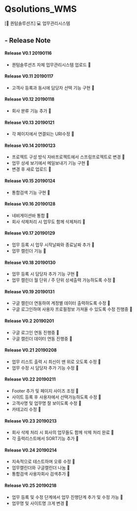 # Qsolutions_WMS
[:office: 퀀텀솔루션즈] :computer: 업무관리시스템

## - Release Note
#### Release V0.1 20190116
- 퀀텀솔루션즈 자체 업무관리시스템 업로드 :seedling:

#### Release V0.11 20190117
- 고객사 등록과 동시에 담당자 선택 기능 구현 :seedling:

#### Release V0.12 20190118
- 회사 분류 기능 추가 :seedling:

#### Release V0.13 20190121
- 각 페이지에서 연결되는 URI수정 :seedling:

#### Release V0.14 20190123
- 프로젝트 구성 방식 자바프로젝트에서 스프링프로젝트로 변경 :seedling:
- 업무 상세 보기에서 메일보내기 기능 구현 :seedling:
- 변경 후 새로 업로드 :seedling:

#### Release V0.15 20190124
- 통합검색 기능 구현 :seedling:

#### Release V0.16 20190128
- 네비게이션바 통합 :seedling:
- 회사 삭제처리 시 업무도 함께 삭제처리 :seedling:

#### Release V0.17 20190129
- 업무 등록 시 업무 시작날짜와 종료날짜 추가 :seedling:
- 업무 캘린더 기능  :seedling:

#### Release V0.18 20190130
- 업무 등록 시 담당자 추가 기능 구현 :seedling:
- 업무 캘린더 월 단위 / 주 단위 상세출력 가능하도록 수정  :seedling:

#### Release V0.19 20190131
- 구글 캘린더 연동하여 계정별 데이터 출력하도록 수정 :seedling:
- 구글 로그인하여 사용자 프로필정보 가져올 수 있도록 수정 진행중  :seedling:

#### Release V0.2 20190201
- 구글 로그인 연동 진행중 :seedling:
- 구글 캘린더 데이터 연동 진행중 :seedling:

#### Release V0.21 20190208
- 업무 리스트 출력 시 최신이 맨 위로 오도록 수정 :seedling:
- 업무 수정 시 담당자 추가 기능 수정 :seedling:

#### Release V0.22 20190211
- Footer 추가 및 페이지 사이즈 조정 :seedling:
- 사이트 등록 후 사용자에서 선택가능하도록 수정 :seedling:
- 고객사명 및 업무명 잘 보이도록 수정 :seedling:
- 카테고리 수정 :seedling:

#### Release V0.23 20190213
- 회사 삭제 처리 시 회사의 업무들도 함께 삭제 처리 완료 :seedling:
- 각 출력리스트에서 SORT기능 추가 :seedling:

#### Release V0.24 20190214
- 지속적으로 테스트하며 오류 수정 :seedling:
- 업무캘린더와 구글캘린더 나눔 :seedling:
- 통합검색 사용자회사 검색추가 :seedling:

#### Release V0.25 20190218
- 업무 등록 및 수정 단계에서 업무 진행단계 추가 및 수정 가능 :seedling:
- 업무명 및 사이트명 크게 변경 :seedling:




